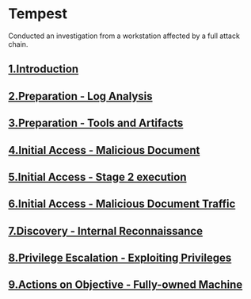 # Tempest
Conducted an investigation from a workstation affected by a full attack chain.

## <a href="https://github.com/Modern-Wizard/Introduction">1.Introduction </a>

## <a href="https://github.com/Modern-Wizard/Preparation---Log-Analysis">2.Preparation - Log Analysis  </a>

## <a href="https://github.com/Modern-Wizard/Preparation---Tools-and-Artifacts">3.Preparation - Tools and Artifacts  </a>

## <a href="https://github.com/Modern-Wizard/Initial-Access---Malicious-Document-">4.Initial Access - Malicious Document </a>

## <a href="https://github.com/Modern-Wizard/Initial-AInitial-Access---Stage-2-execution">5.Initial Access - Stage 2 execution</a>

## <a href="https://github.com/Modern-Wizard/Initial-Access---Malicious-Document-Traffic-">6.Initial Access - Malicious Document Traffic </a>

## <a href="https://github.com/Modern-Wizard/Discovery---Internal-Reconnaissance-">7.Discovery - Internal Reconnaissance </a>

## <a href="https://github.com/Modern-Wizard/Privilege-Escalation---Exploiting-Privileges">8.Privilege Escalation - Exploiting Privileges</a>

## <a href="https://github.com/Modern-Wizard/Actions-on-Objective---Fully-owned-Machine">9.Actions on Objective - Fully-owned Machine</a>









